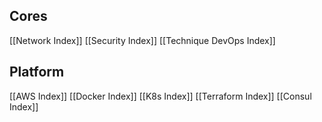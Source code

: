## Cores
[[Network Index]]
[[Security Index]]
[[Technique DevOps Index]]
## Platform 
[[AWS Index]]
[[Docker Index]]
[[K8s Index]]
[[Terraform Index]]
[[Consul Index]]
